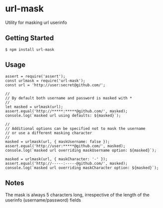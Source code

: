# url-mask
Utility for masking url userinfo

## Getting Started
```
$ npm install url-mask
```

## Usage
```
assert = require('assert');
const urlmask = require('url-mask');
const url = 'http://user:secret@github.com/';

//
// By default both username and password is masked with *
//
let masked = urlmask(url);
assert.equal('http://*****:*****@github.com/', masked);
console.log(`masked url using defaults: ${masked}`);

//
// Additional options can be specified not to mask the username
// or use a different masking character
//
masked = urlmask(url, { maskUsername: false });
assert.equal('http://user:*****@github.com/', masked);
console.log(`masked url overriding maskUsername option: ${masked}`);

masked = urlmask(url, { maskCharacter: '-' });
assert.equal('http://-----:-----@github.com/', masked);
console.log(`masked url overriding maskCharacter option: ${masked}`);
```

## Notes
The mask is always 5 characters long, irrespective of the length of the userinfo (username/password) fields
  

